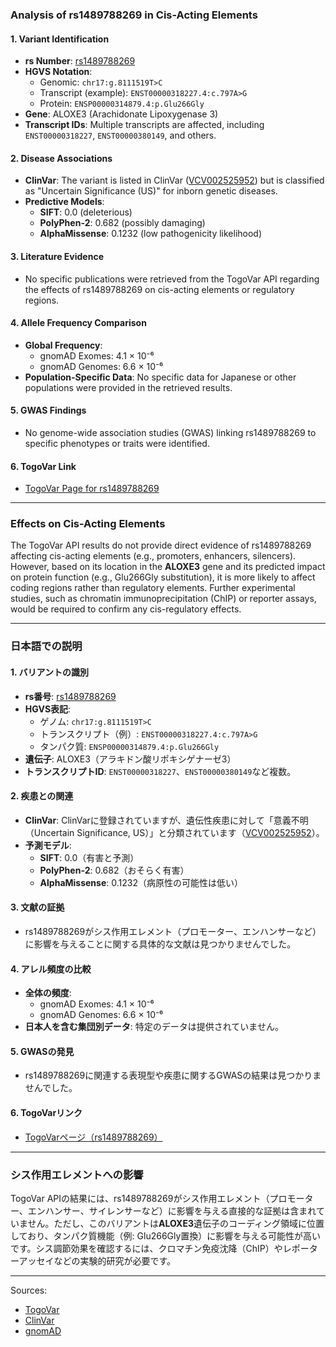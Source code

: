 ### Analysis of rs1489788269 in Cis-Acting Elements

#### 1. **Variant Identification**
   - **rs Number**: [rs1489788269](https://identifiers.org/dbsnp/rs1489788269)
   - **HGVS Notation**:
     - Genomic: `chr17:g.8111519T>C`
     - Transcript (example): `ENST00000318227.4:c.797A>G`
     - Protein: `ENSP00000314879.4:p.Glu266Gly`
   - **Gene**: ALOXE3 (Arachidonate Lipoxygenase 3)
   - **Transcript IDs**: Multiple transcripts are affected, including `ENST00000318227`, `ENST00000380149`, and others.

#### 2. **Disease Associations**
   - **ClinVar**: The variant is listed in ClinVar ([VCV002525952](https://www.ncbi.nlm.nih.gov/clinvar/variation/2525952)) but is classified as "Uncertain Significance (US)" for inborn genetic diseases.
   - **Predictive Models**:
     - **SIFT**: 0.0 (deleterious)
     - **PolyPhen-2**: 0.682 (possibly damaging)
     - **AlphaMissense**: 0.1232 (low pathogenicity likelihood)

#### 3. **Literature Evidence**
   - No specific publications were retrieved from the TogoVar API regarding the effects of rs1489788269 on cis-acting elements or regulatory regions.

#### 4. **Allele Frequency Comparison**
   - **Global Frequency**:
     - gnomAD Exomes: 4.1 × 10⁻⁶
     - gnomAD Genomes: 6.6 × 10⁻⁶
   - **Population-Specific Data**: No specific data for Japanese or other populations were provided in the retrieved results.

#### 5. **GWAS Findings**
   - No genome-wide association studies (GWAS) linking rs1489788269 to specific phenotypes or traits were identified.

#### 6. **TogoVar Link**
   - [TogoVar Page for rs1489788269](https://togovar.org/variant/17-8111519-T-C)

---

### Effects on Cis-Acting Elements
The TogoVar API results do not provide direct evidence of rs1489788269 affecting cis-acting elements (e.g., promoters, enhancers, silencers). However, based on its location in the **ALOXE3** gene and its predicted impact on protein function (e.g., Glu266Gly substitution), it is more likely to affect coding regions rather than regulatory elements. Further experimental studies, such as chromatin immunoprecipitation (ChIP) or reporter assays, would be required to confirm any cis-regulatory effects.

---

### 日本語での説明

#### 1. **バリアントの識別**
   - **rs番号**: [rs1489788269](https://identifiers.org/dbsnp/rs1489788269)
   - **HGVS表記**:
     - ゲノム: `chr17:g.8111519T>C`
     - トランスクリプト（例）: `ENST00000318227.4:c.797A>G`
     - タンパク質: `ENSP00000314879.4:p.Glu266Gly`
   - **遺伝子**: ALOXE3（アラキドン酸リポキシゲナーゼ3）
   - **トランスクリプトID**: `ENST00000318227`、`ENST00000380149`など複数。

#### 2. **疾患との関連**
   - **ClinVar**: ClinVarに登録されていますが、遺伝性疾患に対して「意義不明（Uncertain Significance, US）」と分類されています（[VCV002525952](https://www.ncbi.nlm.nih.gov/clinvar/variation/2525952)）。
   - **予測モデル**:
     - **SIFT**: 0.0（有害と予測）
     - **PolyPhen-2**: 0.682（おそらく有害）
     - **AlphaMissense**: 0.1232（病原性の可能性は低い）

#### 3. **文献の証拠**
   - rs1489788269がシス作用エレメント（プロモーター、エンハンサーなど）に影響を与えることに関する具体的な文献は見つかりませんでした。

#### 4. **アレル頻度の比較**
   - **全体の頻度**:
     - gnomAD Exomes: 4.1 × 10⁻⁶
     - gnomAD Genomes: 6.6 × 10⁻⁶
   - **日本人を含む集団別データ**: 特定のデータは提供されていません。

#### 5. **GWASの発見**
   - rs1489788269に関連する表現型や疾患に関するGWASの結果は見つかりませんでした。

#### 6. **TogoVarリンク**
   - [TogoVarページ（rs1489788269）](https://togovar.org/variant/17-8111519-T-C)

---

### シス作用エレメントへの影響
TogoVar APIの結果には、rs1489788269がシス作用エレメント（プロモーター、エンハンサー、サイレンサーなど）に影響を与える直接的な証拠は含まれていません。ただし、このバリアントは**ALOXE3**遺伝子のコーディング領域に位置しており、タンパク質機能（例: Glu266Gly置換）に影響を与える可能性が高いです。シス調節効果を確認するには、クロマチン免疫沈降（ChIP）やレポーターアッセイなどの実験的研究が必要です。

--- 
Sources:
- [TogoVar](https://togovar.org/variant/17-8111519-T-C)
- [ClinVar](https://www.ncbi.nlm.nih.gov/clinvar/variation/2525952)
- [gnomAD](https://gnomad.broadinstitute.org/variant/17-8111519-T-C?dataset=gnomad_r4)